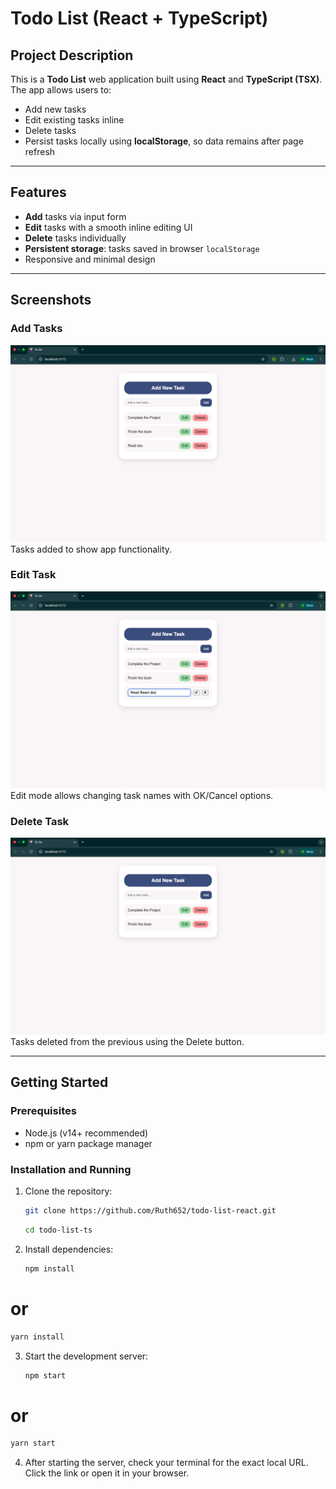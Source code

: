 # Todo List (React + TypeScript)

## Project Description

This is a **Todo List** web application built using **React** and **TypeScript (TSX)**. The app allows users to:

- Add new tasks
- Edit existing tasks inline
- Delete tasks
- Persist tasks locally using **localStorage**, so data remains after page refresh

---

## Features

- **Add** tasks via input form
- **Edit** tasks with a smooth inline editing UI
- **Delete** tasks individually
- **Persistent storage**: tasks saved in browser `localStorage`
- Responsive and minimal design

---

## Screenshots

### Add Tasks

![Add Item](screenshots/add.png)  
Tasks added to show app functionality.

### Edit Task

![Edit Item](screenshots/edit.png)  
Edit mode allows changing task names with OK/Cancel options.

### Delete Task

![Delete Item](screenshots/delete.png)  
Tasks deleted from the previous using the Delete button.

---

## Getting Started

### Prerequisites

- Node.js (v14+ recommended)
- npm or yarn package manager

### Installation and Running

1. Clone the repository:

   ```bash
   git clone https://github.com/Ruth652/todo-list-react.git
   ```

   ```bash
   cd todo-list-ts
   ```

2. Install dependencies:
   ```bash
   npm install
   ```

# or

```bash
yarn install
```

3. Start the development server:
   ```bash
   npm start
   ```

# or

```bash
yarn start
```

4. After starting the server, check your terminal for the exact local URL. Click the link or open it in your browser.
